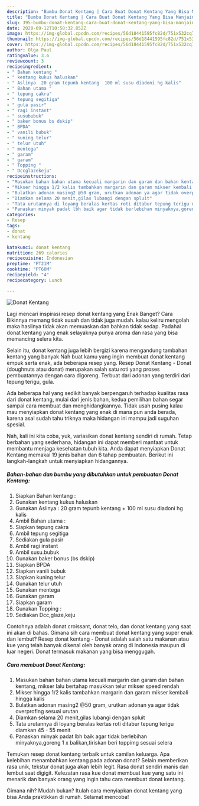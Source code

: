 ```yaml
---
description: "Bumbu Donat Kentang | Cara Buat Donat Kentang Yang Bisa Manjain Lidah"
title: "Bumbu Donat Kentang | Cara Buat Donat Kentang Yang Bisa Manjain Lidah"
slug: 395-bumbu-donat-kentang-cara-buat-donat-kentang-yang-bisa-manjain-lidah
date: 2020-09-12T10:58:32.852Z
image: https://img-global.cpcdn.com/recipes/56d18441595fc82d/751x532cq70/donat-kentang-foto-resep-utama.jpg
thumbnail: https://img-global.cpcdn.com/recipes/56d18441595fc82d/751x532cq70/donat-kentang-foto-resep-utama.jpg
cover: https://img-global.cpcdn.com/recipes/56d18441595fc82d/751x532cq70/donat-kentang-foto-resep-utama.jpg
author: Olga Paul
ratingvalue: 3.6
reviewcount: 3
recipeingredient:
- " Bahan kentang "
- " kentang kukus haluskan"
- " Aslinya  20 gram tepunb kentang  100 ml susu diadoni hg kalis"
- " Bahan utama "
- " tepung cakra"
- " tepung segitiga"
- " gula pasir"
- " ragi instant"
- " susububuk"
- " baker bonus bs dskip"
- " BPDA"
- " vanili bubuk"
- " kuning telur"
- " telur utuh"
- " mentega"
- " garam"
- " garam"
- " Topping "
- " Dccglazekeju"
recipeinstructions:
- "Masukan bahan bahan utama kecuali margarin dan garam dan bahan kentang, mikser lalu bertahap masukkan telur mikser speed rendah"
- "Mikser hingga 1/2 kalis tambahkan margarin dan garam mikser kembali hingga kalis"
- "Bulatkan adonan masing2 @50 gram, urutkan adonan ya agar tidak overprofing sesuai urutan"
- "Diamkan selama 20 menit,gilas lubangi dengan spluit"
- "Tata urutannya di loyang beralas kertas roti ditabur tepung terigu diamkan 45 - 55 menit"
- "Panaskan minyak padat lbh baik agar tidak berlebihan minyaknya,goreng 1 x balikan,tiriskan beri toppimg sesuai selera"
categories:
- Resep
tags:
- donat
- kentang

katakunci: donat kentang 
nutrition: 269 calories
recipecuisine: Indonesian
preptime: "PT21M"
cooktime: "PT60M"
recipeyield: "4"
recipecategory: Lunch

---
```



![Donat Kentang](https://img-global.cpcdn.com/recipes/56d18441595fc82d/751x532cq70/donat-kentang-foto-resep-utama.jpg)

Lagi mencari inspirasi resep donat kentang yang Enak Banget? Cara Bikinnya memang tidak susah dan tidak juga mudah. kalau keliru mengolah maka hasilnya tidak akan memuaskan dan bahkan tidak sedap. Padahal donat kentang yang enak selayaknya punya aroma dan rasa yang bisa memancing selera kita.

Selain itu, donat kentang juga lebih bergizi karena mengandung tambahan kentang yang banyak Nah buat kamu yang ingin membuat donat kentang empuk serta enak, ada beberapa resep yang. Resep Donat Kentang - Donat (doughnuts atau donat) merupakan salah satu roti yang proses pembuatannya dengan cara digoreng. Terbuat dari adonan yang terdiri dari tepung terigu, gula.

Ada beberapa hal yang sedikit banyak berpengaruh terhadap kualitas rasa dari donat kentang, mulai dari jenis bahan, kedua pemilihan bahan segar sampai cara membuat dan menghidangkannya. Tidak usah pusing kalau mau menyiapkan donat kentang yang enak di mana pun anda berada, karena asal sudah tahu triknya maka hidangan ini mampu jadi suguhan spesial.


Nah, kali ini kita coba, yuk, variasikan donat kentang sendiri di rumah. Tetap berbahan yang sederhana, hidangan ini dapat memberi manfaat untuk membantu menjaga kesehatan tubuh kita. Anda dapat menyiapkan Donat Kentang memakai 19 jenis bahan dan 6 tahap pembuatan. Berikut ini langkah-langkah untuk menyiapkan hidangannya.

<!--inarticleads1-->

##### Bahan-bahan dan bumbu yang dibutuhkan untuk pembuatan Donat Kentang:

1. Siapkan  Bahan kentang :
1. Gunakan  kentang kukus haluskan
1. Gunakan  Aslinya : 20 gram tepunb kentang + 100 ml susu diadoni hg kalis
1. Ambil  Bahan utama :
1. Siapkan  tepung cakra
1. Ambil  tepung segitiga
1. Sediakan  gula pasir
1. Ambil  ragi instant
1. Ambil  susu.bubuk
1. Gunakan  baker bonus (bs dskip)
1. Siapkan  BPDA
1. Siapkan  vanili bubuk
1. Siapkan  kuning telur
1. Gunakan  telur utuh
1. Gunakan  mentega
1. Gunakan  garam
1. Siapkan  garam
1. Gunakan  Topping :
1. Sediakan  Dcc,glaze,keju


Contohnya adalah donat croissant, donat telo, dan donat kentang yang saat ini akan di bahas. Gimana sih cara membuat donat kentang yang super enak dan lembut? Resep donat kentang - Donat adalah salah satu makanan atau kue yang telah banyak dikenal oleh banyak orang di Indonesia maupun di luar negeri. Donat termasuk makanan yang bisa menggugah. 

<!--inarticleads2-->

##### Cara membuat Donat Kentang:

1. Masukan bahan bahan utama kecuali margarin dan garam dan bahan kentang, mikser lalu bertahap masukkan telur mikser speed rendah
1. Mikser hingga 1/2 kalis tambahkan margarin dan garam mikser kembali hingga kalis
1. Bulatkan adonan masing2 @50 gram, urutkan adonan ya agar tidak overprofing sesuai urutan
1. Diamkan selama 20 menit,gilas lubangi dengan spluit
1. Tata urutannya di loyang beralas kertas roti ditabur tepung terigu diamkan 45 - 55 menit
1. Panaskan minyak padat lbh baik agar tidak berlebihan minyaknya,goreng 1 x balikan,tiriskan beri toppimg sesuai selera


Temukan resep donat kentang terbaik untuk camilan keluarga. Apa kelebihan menambahkan kentang pada adonan donat? Selain memberikan rasa unik, tekstur donat juga akan lebih legit. Rasa donat sendiri manis dan lembut saat digigit. Kelezatan rasa kue donat membuat kue yang satu ini menarik dan banyak orang yang ingin tahu cara membuat donat kentang. 

Gimana nih? Mudah bukan? Itulah cara menyiapkan donat kentang yang bisa Anda praktikkan di rumah. Selamat mencoba!
